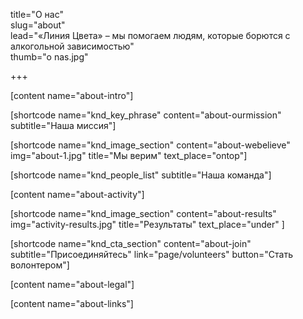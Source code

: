title="О нас"  
slug="about"  
lead="«Линия Цвета» – мы помогаем людям, которые борются с алкогольной зависимостью"  
thumb="o nas.jpg"  

+++

[content name="about-intro"]

[shortcode name="knd_key_phrase" content="about-ourmission" subtitle="Наша миссия"]

[shortcode name="knd_image_section" content="about-webelieve" img="about-1.jpg" title="Мы верим" text_place="ontop"]

[shortcode name="knd_people_list" subtitle="Наша команда"]

[content name="about-activity"]

[shortcode name="knd_image_section" content="about-results" img="activity-results.jpg" title="Результаты" text_place="under" ]

[shortcode name="knd_cta_section" content="about-join" subtitle="Присоединяйтесь" link="page/volunteers" button="Стать волонтером"]

[content name="about-legal"]

<div class="knd-links center">
[content name="about-links"]
</div>
